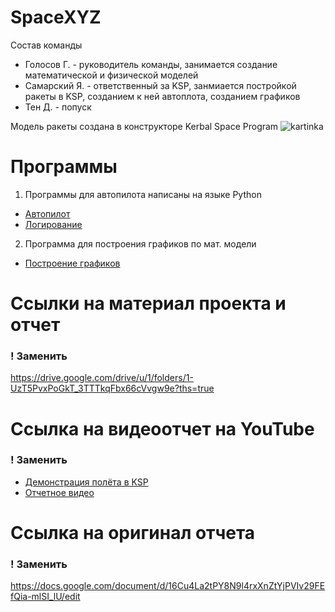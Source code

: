 # SpaceXYZ
Состав команды
+ Голосов Г. - руководитель команды, занимается создание математической и физической моделей
+ Самарский Я. - ответственный за KSP, занмиается постройкой ракеты в KSP, созданием к ней автоплота, созданием графиков
+ Тен Д. - попуск

Модель ракеты создана в конструкторе Kerbal Space Program
![kartinka](https://i.postimg.cc/43KzSqkf/image.png)
# Программы
1. Программы для автопилота написаны на языке Python
+ [Автопилот](https://github.com/Samemantlt/mai_varkt/blob/master/autopilot.ipynb)
+ [Логирование](https://github.com/Samemantlt/mai_varkt/blob/master/logger.py)
2. Программа для построения графиков по мат. модели
+ [Построение графиков](https://github.com/Samemantlt/mai_varkt/blob/master/plot.py)
# Ссылки на материал проекта и отчет
### ! Заменить
https://drive.google.com/drive/u/1/folders/1-UzT5PvxPoGkT_3TTTkqFbx66cVvgw9e?ths=true
# Ссылка на видеоотчет на YouTube
### ! Заменить
+ [Демонстрация полёта в KSP](https://www.youtube.com/watch?v=c3EbTyQtKcA)
+ [Отчетное видео](https://www.youtube.com/watch?v=Vl--_uFOy2A)
# Ссылка на оригинал отчета
### ! Заменить
https://docs.google.com/document/d/16Cu4La2tPY8N9l4rxXnZtYjPVIv29FEfQia-mlSI_lU/edit